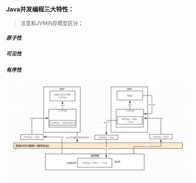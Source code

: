 ### Java并发编程三大特性：
> 注意和JVM内存模型区分；
##### 原子性
##### 可见性
##### 有序性

![JMM工作原理](../image/JMM工作原理.jpg)

<!--<img src="https://github.com/huang2177/huang/blob/master/image/JMM工作原理.jpg" alt="JMM工作原理" width="500" height="300" align="bottom"/>-->

